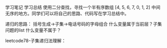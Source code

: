 学习笔记
学习总结
使用二分查找，寻找一个半有序数组 [4, 5, 6, 7, 0, 1, 2] 中间无序的地方。同学们可以将自己的思路、代码写在学习总结中。

递归的思路：
括号生成→子集→电话号码的字母组合
什么变量属于当前层？子集问题的list
什么变量不属于？

leetcode78-子集递归法理解：